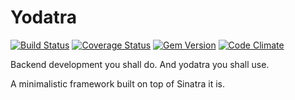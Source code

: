 Yodatra 
===
[![Build Status](https://travis-ci.org/squareteam/yodatra.png?branch=master)](https://travis-ci.org/squareteam/yodatra) [![Coverage Status](https://coveralls.io/repos/squareteam/yodatra/badge.png)](https://coveralls.io/r/squareteam/yodatra) [![Gem Version](https://badge.fury.io/rb/yodatra.png)](http://badge.fury.io/rb/yodatra) [![Code Climate](https://codeclimate.com/github/squareteam/yodatra.png)](https://codeclimate.com/github/squareteam/yodatra)

Backend development you shall do. And yodatra you shall use.

A minimalistic framework built on top of Sinatra it is.
